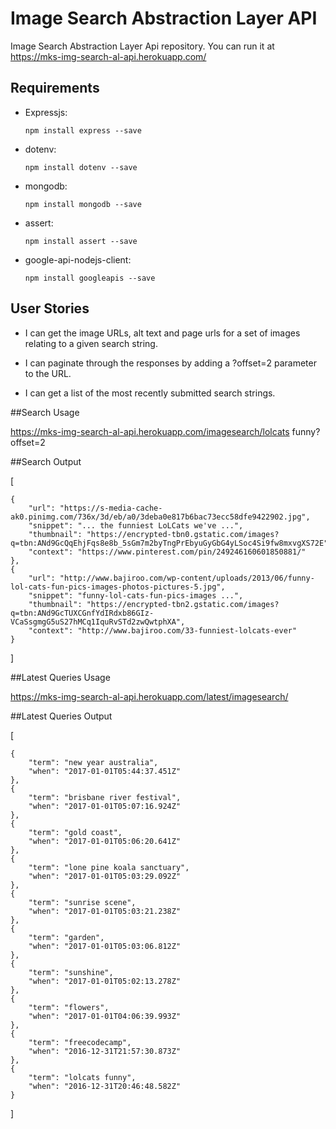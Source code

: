 # Image Search Abstraction Layer API

Image Search Abstraction Layer Api repository.
You can run it at https://mks-img-search-al-api.herokuapp.com/

## Requirements

* Expressjs:

  `npm install express --save`

* dotenv:

  `npm install dotenv --save`

* mongodb:

  `npm install mongodb --save`

* assert:

  `npm install assert --save`

* google-api-nodejs-client:

  `npm install googleapis --save`


## User Stories

* I can get the image URLs, alt text and page urls for a set of images relating to a given search string.

* I can paginate through the responses by adding a ?offset=2 parameter to the URL.

* I can get a list of the most recently submitted search strings.

##Search Usage

https://mks-img-search-al-api.herokuapp.com/imagesearch/lolcats funny?offset=2

##Search Output

[

    {
        "url": "https://s-media-cache-ak0.pinimg.com/736x/3d/eb/a0/3deba0e817b6bac73ecc58dfe9422902.jpg",
        "snippet": "... the funniest LoLCats we've ...",
        "thumbnail": "https://encrypted-tbn0.gstatic.com/images?q=tbn:ANd9GcQqEhjFqs8e8b_5sGm7m2byTngPrEbyuGyGbG4yLSoc4Si9fw8mxvgXS72E",
        "context": "https://www.pinterest.com/pin/249246160601850881/"
    },
    {
        "url": "http://www.bajiroo.com/wp-content/uploads/2013/06/funny-lol-cats-fun-pics-images-photos-pictures-5.jpg",
        "snippet": "funny-lol-cats-fun-pics-images ...",
        "thumbnail": "https://encrypted-tbn2.gstatic.com/images?q=tbn:ANd9GcTUXCGnfYdIRdxb86GIz-VCaSsgmgG5uS27hMCq1IquRvSTd2zwQwtphXA",
        "context": "http://www.bajiroo.com/33-funniest-lolcats-ever"
    }

]

##Latest Queries Usage

https://mks-img-search-al-api.herokuapp.com/latest/imagesearch/

##Latest Queries Output

[

    {
        "term": "new year australia",
        "when": "2017-01-01T05:44:37.451Z"
    },
    {
        "term": "brisbane river festival",
        "when": "2017-01-01T05:07:16.924Z"
    },
    {
        "term": "gold coast",
        "when": "2017-01-01T05:06:20.641Z"
    },
    {
        "term": "lone pine koala sanctuary",
        "when": "2017-01-01T05:03:29.092Z"
    },
    {
        "term": "sunrise scene",
        "when": "2017-01-01T05:03:21.238Z"
    },
    {
        "term": "garden",
        "when": "2017-01-01T05:03:06.812Z"
    },
    {
        "term": "sunshine",
        "when": "2017-01-01T05:02:13.278Z"
    },
    {
        "term": "flowers",
        "when": "2017-01-01T04:06:39.993Z"
    },
    {
        "term": "freecodecamp",
        "when": "2016-12-31T21:57:30.873Z"
    },
    {
        "term": "lolcats funny",
        "when": "2016-12-31T20:46:48.582Z"
    }

]